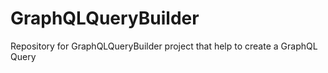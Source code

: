 # GraphQLQueryBuilder
Repository for GraphQLQueryBuilder project that help to create a GraphQL Query
